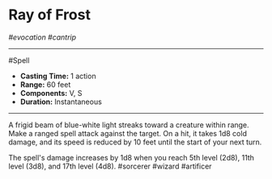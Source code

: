 # Ray of Frost
*#evocation #cantrip*
___ 
#Spell
- **Casting Time:** 1 action
- **Range:** 60 feet
- **Components:** V, S
- **Duration:** Instantaneous
---
A frigid beam of blue-white light streaks toward a creature within range. Make a ranged spell attack against the target. On a hit, it takes 1d8 cold damage, and its speed is reduced by 10 feet until the start of your next turn.

The spell's damage increases by 1d8 when you reach 5th level (2d8), 11th level (3d8), and 17th level (4d8).
#sorcerer
#wizard
#artificer